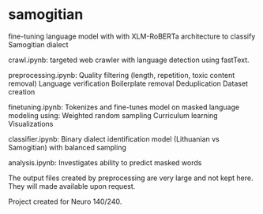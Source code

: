 # samogitian

fine-tuning language model with with XLM-RoBERTa architecture to classify Samogitian dialect

crawl.ipynb: targeted web crawler with language detection using fastText.

preprocessing.ipynb: 
Quality filtering (length, repetition, toxic content removal)
Language verification
Boilerplate removal
Deduplication
Dataset creation

finetuning.ipynb: 
Tokenizes and fine-tunes model on masked language modeling using:
Weighted random sampling
Curriculum learning
Visualizations


classifier.ipynb: 
Binary dialect identification model (Lithuanian vs Samogitian) with balanced sampling

analysis.ipynb:
Investigates ability to predict masked words

The output files created by preprocessing are very large and not kept here. They will made available upon request.

Project created for Neuro 140/240.

